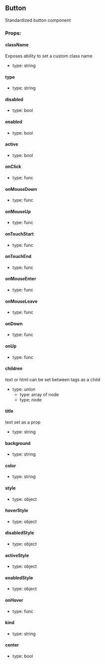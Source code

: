 ## Button
Standardized button component

### Props:

#### className
Exposes ability to set a custom class name
 - type: string

#### type
 - type: string

#### disabled
 - type: bool

#### enabled
 - type: bool

#### active
 - type: bool

#### onClick
 - type: func

#### onMouseDown
 - type: func

#### onMouseUp
 - type: func

#### onTouchStart
 - type: func

#### onTouchEnd
 - type: func

#### onMouseEnter
 - type: func

#### onMouseLeave
 - type: func

#### onDown
 - type: func

#### onUp
 - type: func

#### children
text or html can be set between tags as a child
 - type: union
   - type: array of node
   - type: node

#### title
text set as a prop
 - type: string

#### background
 - type: string

#### color
 - type: string

#### style
 - type: object

#### hoverStyle
 - type: object

#### disabledStyle
 - type: object

#### activeStyle
 - type: object

#### enabledStyle
 - type: object

#### onHover
 - type: func

#### kind
 - type: string

#### center
 - type: bool


